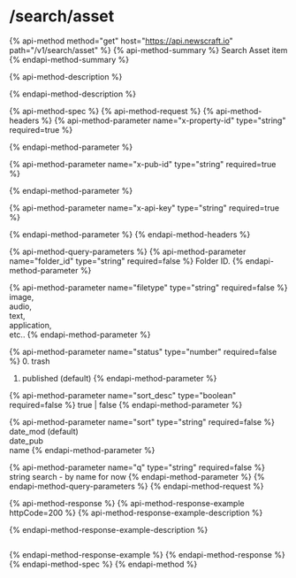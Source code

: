 # /search/asset

{% api-method method="get" host="https://api.newscraft.io" path="/v1/search/asset" %}
{% api-method-summary %}
Search Asset item
{% endapi-method-summary %}

{% api-method-description %}

{% endapi-method-description %}

{% api-method-spec %}
{% api-method-request %}
{% api-method-headers %}
{% api-method-parameter name="x-property-id" type="string" required=true %}

{% endapi-method-parameter %}

{% api-method-parameter name="x-pub-id" type="string" required=true %}

{% endapi-method-parameter %}

{% api-method-parameter name="x-api-key" type="string" required=true %}

{% endapi-method-parameter %}
{% endapi-method-headers %}

{% api-method-query-parameters %}
{% api-method-parameter name="folder\_id" type="string" required=false %}
Folder ID.
{% endapi-method-parameter %}

{% api-method-parameter name="filetype" type="string" required=false %}
image,  
audio,  
text,  
application,  
etc..
{% endapi-method-parameter %}

{% api-method-parameter name="status" type="number" required=false %}
0. trash  
1. published \(default\)
{% endapi-method-parameter %}

{% api-method-parameter name="sort\_desc" type="boolean" required=false %}
true \| false
{% endapi-method-parameter %}

{% api-method-parameter name="sort" type="string" required=false %}
date\_mod \(default\)  
date\_pub  
name
{% endapi-method-parameter %}

{% api-method-parameter name="q" type="string" required=false %}
string search - by name for now
{% endapi-method-parameter %}
{% endapi-method-query-parameters %}
{% endapi-method-request %}

{% api-method-response %}
{% api-method-response-example httpCode=200 %}
{% api-method-response-example-description %}

{% endapi-method-response-example-description %}

```

```
{% endapi-method-response-example %}
{% endapi-method-response %}
{% endapi-method-spec %}
{% endapi-method %}

